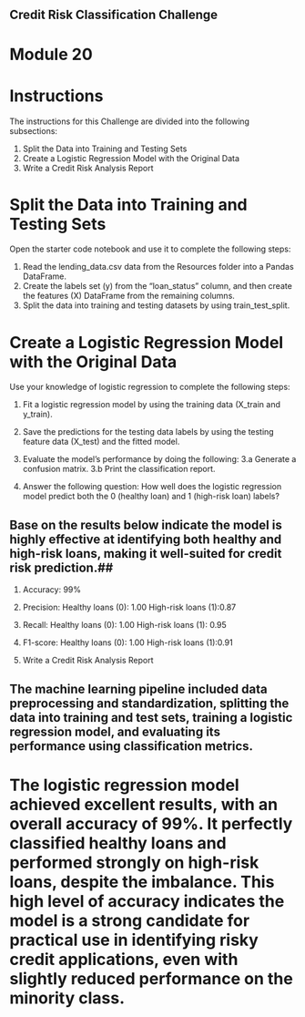 
## Credit Risk Classification Challenge ##
# Module 20 #

# Instructions #
The instructions for this Challenge are divided into the following subsections:
  1. Split the Data into Training and Testing Sets
  2. Create a Logistic Regression Model with the Original Data
  3. Write a Credit Risk Analysis Report

# Split the Data into Training and Testing Sets # 
Open the starter code notebook and use it to complete the following steps:
  1. Read the lending_data.csv data from the Resources folder into a Pandas DataFrame.
  2. Create the labels set (y) from the “loan_status” column, and then create the features (X) DataFrame from the remaining columns.
  3. Split the data into training and testing datasets by using train_test_split.
  

# Create a Logistic Regression Model with the Original Data
Use your knowledge of logistic regression to complete the following steps:
  1. Fit a logistic regression model by using the training data (X_train and y_train).
  2. Save the predictions for the testing data labels by using the testing feature data (X_test) and the fitted model.
  3. Evaluate the model’s performance by doing the following:
        3.a Generate a confusion matrix.
        3.b  Print the classification report.
  
  4. Answer the following question: How well does the logistic regression model predict both the 0 (healthy loan) and 1 (high-risk loan) labels?
## Base on the results below indicate the model is highly effective at identifying both healthy and high-risk loans, making it well-suited for credit risk prediction.##
  1. Accuracy: 99%
  2. Precision:
    Healthy loans (0): 1.00
    High-risk loans (1):0.87
   3. Recall:
    Healthy loans (0): 1.00
     High-risk loans (1): 0.95
  4. F1-score:
    Healthy loans (0): 1.00
    High-risk loans (1):0.91


5.  Write a Credit Risk Analysis Report
## The machine learning pipeline included data preprocessing and standardization, splitting the data into training and test sets, training a logistic regression model, and evaluating its performance using classification metrics. 
# The logistic regression model achieved excellent results, with an overall accuracy of 99%. It perfectly classified healthy loans and performed strongly on high-risk loans, despite the imbalance. This high level of accuracy indicates the model is a strong candidate for practical use in identifying risky credit applications, even with slightly reduced performance on the minority class.





